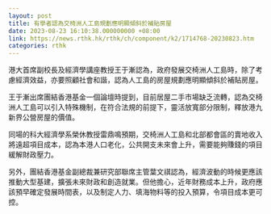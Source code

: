 ```yaml
---
layout: post
title: 有學者認為交椅洲人工島規劃應明顯傾斜於補貼房屋
date: 2023-08-23 16:10:38.000000000 +08:00
link: https://news.rthk.hk/rthk/ch/component/k2/1714768-20230823.htm
categories: rthk
---
```


港大首席副校長及經濟學講座教授王于漸認為，政府發展交椅洲人工島時，除了考慮經濟效益，亦要照顧社會和諧，認為人工島的房屋規劃應明顯傾斜於補貼房屋。

王于漸出席團結香港基金一個論壇時提到，目前居屋二手市場缺乏流轉，認為交椅洲人工島可以引入特殊機制，在符合法規的前提下，靈活放寬部分限制，釋放港九新界公營房屋的價值。

同場的科大經濟學系榮休教授雷鼎鳴預期，交椅洲人工島和北部都會區的賣地收入將遠超項目成本，認為本港人口老化，公共開支未來會上升，需要能夠賺錢的項目緩解財政壓力。

另外，團結香港基金副總裁兼研究部聯席主管葉文祺認為，經濟波動的時候更應該推動大型基建，擴張未來財政和創造就業。但他擔心，近年財務成本上升，政府應該預早確定發展時間表，以及制定人力、填海物料等的投入預算，令項目成本更可控。
